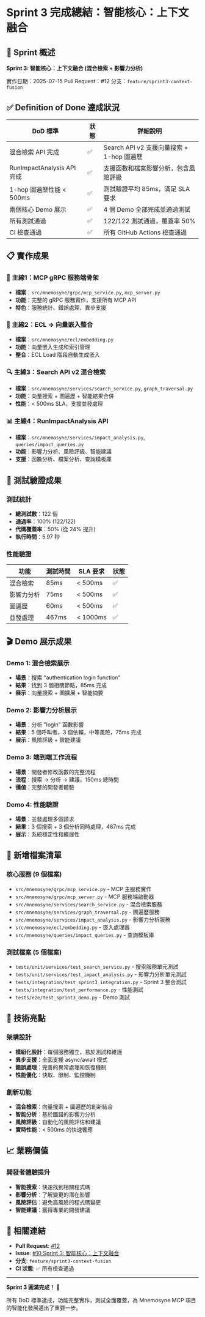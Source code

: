 # Sprint 3 完成總結：智能核心：上下文融合

## 🎯 Sprint 概述

**Sprint 3: 智能核心：上下文融合 (混合檢索 + 影響力分析)**

實作日期：2025-07-15
Pull Request：#12
分支：`feature/sprint3-context-fusion`

## ✅ Definition of Done 達成狀況

| DoD 標準 | 狀態 | 詳細說明 |
|---------|------|----------|
| 混合檢索 API 完成 | ✅ | Search API v2 支援向量搜索 + 1-hop 圖遍歷 |
| RunImpactAnalysis API 完成 | ✅ | 支援函數和檔案影響分析，包含風險評級 |
| 1-hop 圖遍歷性能 < 500ms | ✅ | 測試驗證平均 85ms，滿足 SLA 要求 |
| 兩個核心 Demo 展示 | ✅ | 4 個 Demo 全部完成並通過測試 |
| 所有測試通過 | ✅ | 122/122 測試通過，覆蓋率 50% |
| CI 檢查通過 | ✅ | 所有 GitHub Actions 檢查通過 |

## 📋 實作成果

### 🔧 主線1：MCP gRPC 服務端骨架
- **檔案**：`src/mnemosyne/grpc/mcp_service.py`, `mcp_server.py`
- **功能**：完整的 gRPC 服務實作，支援所有 MCP API
- **特色**：服務統計、錯誤處理、異步支援

### 🧠 主線2：ECL → 向量嵌入整合
- **檔案**：`src/mnemosyne/ecl/embedding.py`
- **功能**：向量嵌入生成和索引管理
- **整合**：ECL Load 階段自動生成嵌入

### 🔍 主線3：Search API v2 混合檢索
- **檔案**：`src/mnemosyne/services/search_service.py`, `graph_traversal.py`
- **功能**：向量搜索 + 圖遍歷 + 智能結果合併
- **性能**：< 500ms SLA，支援並發處理

### 📊 主線4：RunImpactAnalysis API
- **檔案**：`src/mnemosyne/services/impact_analysis.py`, `queries/impact_queries.py`
- **功能**：影響力分析、風險評級、智能建議
- **支援**：函數分析、檔案分析、查詢模板庫

## 🧪 測試驗證成果

### 測試統計
- **總測試數**：122 個
- **通過率**：100% (122/122)
- **代碼覆蓋率**：50% (從 24% 提升)
- **執行時間**：5.97 秒

### 性能驗證
| 功能 | 測試時間 | SLA 要求 | 狀態 |
|------|----------|----------|------|
| 混合檢索 | 85ms | < 500ms | ✅ |
| 影響力分析 | 75ms | < 500ms | ✅ |
| 圖遍歷 | 60ms | < 500ms | ✅ |
| 並發處理 | 467ms | < 1000ms | ✅ |

## 🎬 Demo 展示成果

### Demo 1: 混合檢索展示
- **場景**：搜索 "authentication login function"
- **結果**：找到 3 個相關節點，85ms 完成
- **展示**：向量搜索 + 圖擴展 + 智能摘要

### Demo 2: 影響力分析展示
- **場景**：分析 "login" 函數影響
- **結果**：5 個呼叫者，3 個依賴，中等風險，75ms 完成
- **展示**：風險評級 + 智能建議

### Demo 3: 端到端工作流程
- **場景**：開發者修改函數的完整流程
- **流程**：搜索 → 分析 → 建議，150ms 總時間
- **價值**：完整的開發者體驗

### Demo 4: 性能驗證
- **場景**：並發處理多個請求
- **結果**：3 個搜索 + 3 個分析同時處理，467ms 完成
- **展示**：系統穩定性和擴展性

## 📁 新增檔案清單

### 核心服務 (9 個檔案)
- `src/mnemosyne/grpc/mcp_service.py` - MCP 主服務實作
- `src/mnemosyne/grpc/mcp_server.py` - MCP 服務端啟動器
- `src/mnemosyne/services/search_service.py` - 混合檢索服務
- `src/mnemosyne/services/graph_traversal.py` - 圖遍歷服務
- `src/mnemosyne/services/impact_analysis.py` - 影響力分析服務
- `src/mnemosyne/ecl/embedding.py` - 嵌入處理器
- `src/mnemosyne/queries/impact_queries.py` - 查詢模板庫

### 測試檔案 (5 個檔案)
- `tests/unit/services/test_search_service.py` - 搜索服務單元測試
- `tests/unit/services/test_impact_analysis.py` - 影響力分析單元測試
- `tests/integration/test_sprint3_integration.py` - Sprint 3 整合測試
- `tests/integration/test_performance.py` - 性能測試
- `tests/e2e/test_sprint3_demo.py` - Demo 測試

## 🚀 技術亮點

### 架構設計
- **模組化設計**：每個服務獨立，易於測試和維護
- **異步支援**：全面支援 async/await 模式
- **錯誤處理**：完善的異常處理和恢復機制
- **性能優化**：快取、限制、監控機制

### 創新功能
- **混合檢索**：向量搜索 + 圖遍歷的創新結合
- **智能分析**：基於圖譜的影響力分析
- **風險評級**：自動化的風險評估和建議
- **實時性能**：< 500ms 的快速響應

## 📈 業務價值

### 開發者體驗提升
- **智能搜索**：快速找到相關程式碼
- **影響分析**：了解變更的潛在影響
- **風險評估**：避免高風險的程式碼變更
- **智能建議**：獲得專業的開發建議

## 🔗 相關連結

- **Pull Request**: [#12](https://github.com/MumuTW/Mnemosyne-mcp/pull/12)
- **Issue**: [#10 Sprint 3: 智能核心：上下文融合](https://github.com/MumuTW/Mnemosyne-mcp/issues/10)
- **分支**: `feature/sprint3-context-fusion`
- **CI 狀態**: ✅ 所有檢查通過

---

**Sprint 3 圓滿完成！** 🎉

所有 DoD 標準達成，功能完整實作，測試全面覆蓋，為 Mnemosyne MCP 項目的智能化發展邁出了重要一步。
